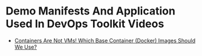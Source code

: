 # Demo Manifests And Application Used In DevOps Toolkit Videos

* [Containers Are Not VMs! Which Base Container (Docker) Images Should We Use?](https://youtu.be/82ZCJw9poxM)
